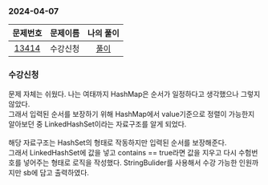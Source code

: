 ### 2024-04-07
|                      문제번호                      | 문제이름 | 나의 풀이  |
|:----------------------------------------------:|:----:|:------:|
| [13414](https://www.acmicpc.net/problem/13414) | 수강신청 | [풀이](https://github.com/Kminwo-o/BaekJoon-Algorithm/blob/main/%EB%B0%B1%EC%A4%80/Silver/13414.%E2%80%85%EC%88%98%EA%B0%95%EC%8B%A0%EC%B2%AD/%EC%88%98%EA%B0%95%EC%8B%A0%EC%B2%AD.java) |

### 수강신청

문제 자체는 쉬웠다. 나는 여태까지 HashMap은 순서가 일정하다고 생각했으나 그렇지 않았다.<br>
그래서 입력된 순서를 보장하기 위해 HashMap에서 value기준으로 정렬이 가능한지 알아보던 중 LinkedHashSet이라는 자료구조를 알게 되었다. <br>
<br>
해당 자료구조는 HashSet의 형태로 작동하지만 입력된 순서를 보장해준다. <br>
그래서 LinkedHashSet에 값을 넣고 contains == true라면 값을 지우고 다시 수험번호를 넣어주는 형태로 로직을 작성했다. StringBulider를 사용해서 수강 가능한 인원까지만 sb에 담고 출력하였다.